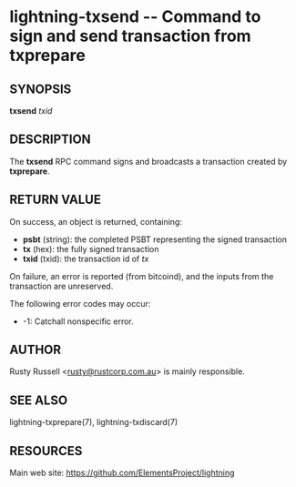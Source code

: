 lightning-txsend -- Command to sign and send transaction from txprepare
=======================================================================

SYNOPSIS
--------

**txsend** *txid*

DESCRIPTION
-----------

The **txsend** RPC command signs and broadcasts a transaction created by
**txprepare**.

RETURN VALUE
------------

[comment]: # (GENERATE-FROM-SCHEMA-START)
On success, an object is returned, containing:

- **psbt** (string): the completed PSBT representing the signed transaction
- **tx** (hex): the fully signed transaction
- **txid** (txid): the transaction id of *tx*

[comment]: # (GENERATE-FROM-SCHEMA-END)

On failure, an error is reported (from bitcoind), and the inputs from
the transaction are unreserved.

The following error codes may occur:
- -1: Catchall nonspecific error.

AUTHOR
------

Rusty Russell <<rusty@rustcorp.com.au>> is mainly responsible.

SEE ALSO
--------

lightning-txprepare(7), lightning-txdiscard(7)

RESOURCES
---------

Main web site: <https://github.com/ElementsProject/lightning>

[comment]: # ( SHA256STAMP:dd7fb4170a0507e6097ef8ba78fb937902604d5814b3fb8ce15c5f579d3e15e8)
